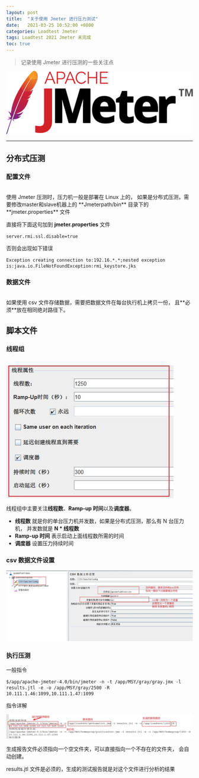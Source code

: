 ```yaml
---
layout: post
title:  "关于使用 Jmeter 进行压力测试"
date:   2021-03-25 10:52:00 +0800
categories: Loadtest Jmeter
tags: Loadtest 2021 Jmeter 未完成
toc: true
---
```


> 记录使用 Jmeter 进行压测的一些关注点

<img class="logo" src="/img/jmeter/jmeter-logo.svg" alt="Apache JMeter">

---
## 分布式压测

### 配置文件

<br>
使用 Jmeter 压测时，压力机一般是部署在 Linux 上的，
如果是分布式压测，需要修改master和slave机器上的
 **Jmeterpath/bin** 目录下的
**jmeter.properties** 文件

直接将下面这句加到 **jmeter.properties** 文件

```
server.rmi.ssl.disable=true
```

否则会出现如下错误
```
Exception creating connection to:192.16.*.*;nested exception is:java.io.FileNotFoundException:rmi_keystore.jks
```

### 数据文件
<br>
如果使用 csv 文件存储数据，需要把数据文件在每台执行机上拷贝一份，
且**必须**放在相同绝对路径下。

## 脚本文件

### 线程组
<br>

<img src="/img/jmeter/ThreadGroup.jpg">

线程组中主要关注**线程数**、**Ramp-up 时间**以及**调度器**。

- **线程数** 就是你的单台压力机并发数，如果是分布式压测，那么有 N 台压力机，
并发数就是 **N * 线程数**
- **Ramp-up 时间** 表示启动上面线程数所需的时间
- **调度器** 设置压力持续时间


### csv 数据文件设置

<img class="logo" src="/img/jmeter/jmeter使用csv文件管理数据.jpg">

### 执行压测

一般指令

```shell
$/app/apache-jmeter-4.0/bin/jmeter -n -t /app/MSY/gray/gray.jmx -l results.jtl -e -o /app/MSY/gray/2500 -R 10.111.1.46:1099,10.111.1.47:1099
```

指令详解

<img class="logo" src="/img/jmeter/jmeter指令.jpeg">

生成报告文件必须指向一个空文件夹，可以直接指向一个不存在的文件夹，
会自动创建。

results.jtl 文件是必须的，生成的测试报告就是对这个文件进行分析的结果